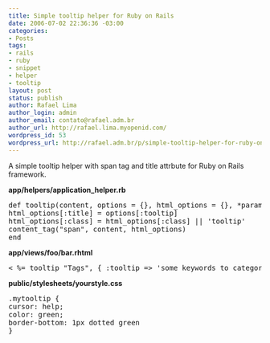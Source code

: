 ```yaml
---
title: Simple tooltip helper for Ruby on Rails
date: 2006-07-02 22:36:36 -03:00
categories:
- Posts
tags:
- rails
- ruby
- snippet
- helper
- tooltip
layout: post
status: publish
author: Rafael Lima
author_login: admin
author_email: contato@rafael.adm.br
author_url: http://rafael.lima.myopenid.com/
wordpress_id: 53
wordpress_url: http://rafael.adm.br/p/simple-tooltip-helper-for-ruby-on-rails/
---
```


A simple tooltip helper with span tag and title attrbute for Ruby on Rails framework.

<strong>app/helpers/application_helper.rb</strong>
<pre lang="ruby">def tooltip(content, options = {}, html_options = {}, *parameters_for_method_reference)
html_options[:title] = options[:tooltip]
html_options[:class] = html_options[:class] || 'tooltip'
content_tag("span", content, html_options)
end</pre>
<strong>app/views/foo/bar.rhtml</strong>
<pre lang="ruby">< %= tooltip "Tags", { :tooltip => 'some keywords to categorize your data and help in future searches' }, :class => 'mytooltip' %></pre>
<strong>public/stylesheets/yourstyle.css</strong>
<pre lang="css">.mytooltip {
cursor: help;
color: green;
border-bottom: 1px dotted green
}</pre>
